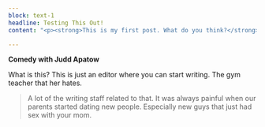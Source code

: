 ```yaml
---
block: text-1
headline: Testing This Out!
content: "<p><strong>This is my first post. What do you think?</strong></p>"

---
```

**Comedy with Judd Apatow**

What is this? This is just an editor where you can start writing. The gym teacher that her hates.

> A lot of the writing staff related to that. It was always painful when our parents started dating new people. Especially new guys that just had sex with your mom.